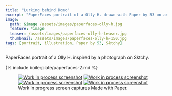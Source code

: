 ```yaml
---
title: "Lurking behind Domo"
excerpt: "PaperFaces portrait of a Olly H. drawn with Paper by 53 on an iPad."
image: 
  path: &image /assets/images/paperfaces-olly-h.jpg 
  feature: *image
  teaser: /assets/images/paperfaces-olly-h-teaser.jpg
  thumbnail: /assets/images/paperfaces-olly-h-150.jpg
tags: [portrait, illustration, Paper by 53, Sktchy]
---
```


PaperFaces portrait of a Olly H. inspired by a photograph on Sktchy.

{% include boilerplate/paperfaces-2.md %}

<figure class="third">
	<a href="/assets/images/paperfaces-olly-h-process-1-lg.jpg"><img src="/assets/images/paperfaces-olly-h-process-1-600.jpg" alt="Work in process screenshot"></a>
	<a href="/assets/images/paperfaces-olly-h-process-2-lg.jpg"><img src="/assets/images/paperfaces-olly-h-process-2-600.jpg" alt="Work in process screenshot"></a>
	<a href="/assets/images/paperfaces-olly-h-process-3-lg.jpg"><img src="/assets/images/paperfaces-olly-h-process-3-600.jpg" alt="Work in process screenshot"></a>
	<a href="/assets/images/paperfaces-olly-h-process-4-lg.jpg"><img src="/assets/images/paperfaces-olly-h-process-4-600.jpg" alt="Work in process screenshot"></a>
	<figcaption>Work in progress screen captures Made with Paper.</figcaption>
</figure>
